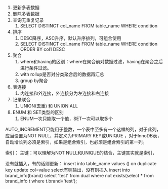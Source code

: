 1. 更新多表数据
2. 删除多表数据
3. 查询无重复记录
    1. SELECT DISTINCT col_name FROM table_name WHERE condition
4. 排序
    1. DESC降序，ASC升序，默认升序排列，可组合使用
    2. SELECT DISTINCT col_name FROM table_name WHERE condition ORDER BY col1 DESC
5. 聚合
    1. where和having的区别：where在聚合前对数据过滤，having在聚合之后进行条件过滤。
    2. with rollup是否对分类聚合后的数据再汇总
    3. group by聚合
6. 表连接
    1. 内连接和外连接，外连接分为左连接和右连接
7. 记录联合
    1. UNION(去重) 和 UNION ALL
8. ENUM 和 SET类型的区别
    1. ENUM一次只能取一个值，SET一次可以取多个

AUTO_INCREMENT只能用于整数，一个表中至多有一个这样的列，对于此列，应当设置为NOT NULL，并定义为PRIMARY KEY或UNIQUE ，对于InnoDB表，自动增长列必须是索引，如果是组合索引，也必须是组合索引的第一列。

索引：
主键：可以理解为NOT  NULL和UNIQUE的结合，主键其实就是索引，

没有就插入，有的话则更新：
insert into table_name values () on duplicate key update col=value
select有则输出，没有则插入
insert into brand_info(brand) select 'test' from dual where not exists(select * from brand_info t where t.brand='test');
